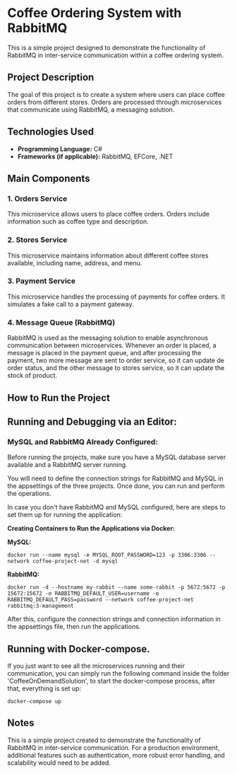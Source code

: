 # Coffee Ordering System with RabbitMQ

This is a simple project designed to demonstrate the functionality of RabbitMQ in inter-service communication within a coffee ordering system.

## Project Description

The goal of this project is to create a system where users can place coffee orders from different stores. Orders are processed through microservices that communicate using RabbitMQ, a messaging solution.

## Technologies Used

- **Programming Language:** C#
- **Frameworks (if applicable):** RabbitMQ, EFCore, .NET

## Main Components

### 1. Orders Service

This microservice allows users to place coffee orders. Orders include information such as coffee type and description.

### 2. Stores Service

This microservice maintains information about different coffee stores available, including name, address, and menu.

### 3. Payment Service

This microservice handles the processing of payments for coffee orders. It simulates a fake call to a payment gateway.

### 4. Message Queue (RabbitMQ)

RabbitMQ is used as the messaging solution to enable asynchronous communication between microservices. Whenever an order is placed, a message is placed in the payment queue, and after processing the payment, two more message are sent to order service, so it can update de order status, 
and the other message to stores service, so it can update the stock of product.

## How to Run the Project

## Running and Debugging via an Editor:

### MySQL and RabbitMQ Already Configured:

Before running the projects, make sure you have a MySQL database server available and a RabbitMQ server running.

You will need to define the connection strings for RabbitMQ and MySQL in the appsettings of the three projects. Once done, you can run and perform the operations.

In case you don't have RabbitMQ and MySQL configured, here are steps to set them up for running the application:

**Creating Containers to Run the Applications via Docker:**

**MySQL:**
```
docker run --name mysql -e MYSQL_ROOT_PASSWORD=123 -p 3306:3306 --network coffee-project-net -d mysql
```

**RabbitMQ:**
```
docker run -d --hostname my-rabbit --name some-rabbit -p 5672:5672 -p 15672:15672 -e RABBITMQ_DEFAULT_USER=username -e RABBITMQ_DEFAULT_PASS=password --network coffee-project-net rabbitmq:3-management
```

After this, configure the connection strings and connection information in the appsettings file, then run the applications.

## Running with Docker-compose.

If you just want to see all the microservices running and their communication, you can simply run the following command inside the folder 'CoffeeOnDemandSolution', to start the docker-compose process, after that, everything is set up:
```
docker-compose up
```

## Notes

This is a simple project created to demonstrate the functionality of RabbitMQ in inter-service communication. For a production environment, additional features such as authentication, more robust error handling, and scalability would need to be added.
